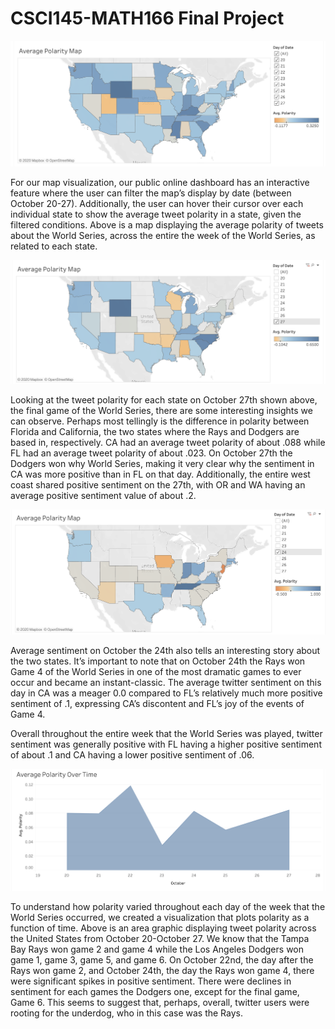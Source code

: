 # CSCI145-MATH166 Final Project


![](images/across_week_map_polarity.png)

For our map visualization, our public online dashboard has an interactive feature where the user can filter the map’s display by date (between October 20-27). Additionally, the user can hover their cursor over each individual state to show the average tweet polarity in a state, given the filtered conditions. Above is a map displaying the average polarity of tweets about the World Series, across the entire the week of the World Series, as related to each state. 

![](images/october_27_map_polarity.png)

Looking at the tweet polarity for each state on October 27th shown above, the final game of the World Series, there are some interesting insights we can observe. Perhaps most tellingly is the difference in polarity between Florida and California, the two states where the Rays and Dodgers are based in, respectively. CA had an average tweet polarity of about .088 while FL had an average tweet polarity of about .023. On October 27th the Dodgers won why World Series, making it very clear why the sentiment in CA was more positive than in FL on that day. Additionally, the entire west coast shared positive sentiment on the 27th, with OR and WA having an average positive sentiment value of about .2.

![](images/october_24_map_polarity.png)

Average sentiment on October the 24th also tells an interesting story about the two states. It’s important to note that on October 24th the Rays won Game 4 of the World Series in one of the most dramatic games to ever occur and became an instant-classic. The average twitter sentiment on this day in CA was a meager 0.0 compared to FL’s relatively much more positive sentiment of .1, expressing CA’s discontent and FL’s joy of the events of Game 4.

Overall throughout the entire week that the World Series was played, twitter sentiment was generally positive with FL having a higher positive sentiment of about .1 and CA having a lower positive sentiment of .06.

![](images/polarity_over_time.png)

To understand how polarity varied throughout each day of the week that the World Series occurred, we created a visualization that plots polarity as a function of time. Above is an area graphic displaying tweet polarity across the United States from October 20-October 27. We know that the Tampa Bay Rays won game 2 and game 4 while the Los Angeles Dodgers won game 1, game 3, game 5, and game 6. On October 22nd, the day after the Rays won game 2, and October 24th, the day the Rays won game 4, there were significant spikes in positive sentiment. There were declines in sentiment for each games the Dodgers one, except for the final game, Game 6. This seems to suggest that, perhaps, overall, twitter users were rooting for the underdog, who in this case was the Rays.
